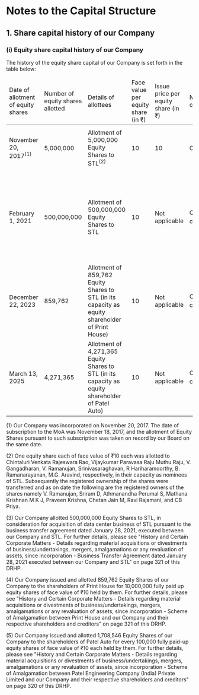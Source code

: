 # Notes to the Capital Structure

## 1. Share capital history of our Company

### (i) Equity share capital history of our Company

The history of the equity share capital of our Company is set forth in the table below:

<table><thead><tr><td>Date of allotment of equity shares</td><td>Number of equity shares allotted</td><td>Details of allottees</td><td>Face value per equity share (in ₹)</td><td>Issue price per equity share (in ₹)</td><td>Nature of consideration</td><td>Nature of allotment</td><td>Cumulative number of equity shares</td><td>Cumulative paid-up equity share capital (in ₹)</td></tr></thead><tbody><tr><td>November 20, 2017<sup>(1)</sup></td><td>5,000,000</td><td>Allotment of 5,000,000 Equity Shares to STL<sup>(2)</sup></td><td>10</td><td>10</td><td>Cash</td><td>Initial subscription to the Memorandum of Association</td><td>5,000,000</td><td>50,000,000</td></tr><tr><td>February 1, 2021</td><td>500,000,000</td><td>Allotment of 500,000,000 Equity Shares to STL</td><td>10</td><td>Not applicable</td><td>Other than cash<sup>(3)</sup></td><td>Allotment pursuant to business transfer agreement dated January 28, 2021 executed between our Company and STL.</td><td>505,000,000</td><td>5,050,000,000</td></tr><tr><td>December 22, 2023</td><td>859,762</td><td>Allotment of 859,762 Equity Shares to STL (in its capacity as equity shareholder of Print House)</td><td>10</td><td>Not applicable</td><td>Other than cash<sup>(4)</sup></td><td>Pursuant to Print House Scheme</td><td>505,859,762</td><td>5,058,597,620</td></tr><tr><td>March 13, 2025</td><td>4,271,365</td><td>Allotment of 4,271,365 Equity Shares to STL (in its capacity as equity shareholder of Patel Auto)</td><td>10</td><td>Not applicable</td><td>Other than cash<sup>(5)</sup></td><td>Pursuant to Patel Auto Scheme</td><td>510,131,127</td><td>5,101,311,270</td></tr></tbody></table>

(1) Our Company was incorporated on November 20, 2017. The date of subscription to the MoA was November 18, 2017, and the allotment of Equity Shares pursuant to such subscription was taken on record by our Board on the same date.

(2) One equity share each of face value of ₹10 each was allotted to Chintaluri Venkata Rajeswara Rao, Vijaykumar Paravasa Raju Muthu Raju, V. Gangadharan, V. Ramanujan, Srinivasaraghavan, R Hariharamoorthy, B. Ramanarayanan, M.G. Aravind, respectively, in their capacity as nominees of STL. Subsequently the registered ownership of the shares were transferred and as on date the following are the registered owners of the shares namely V. Ramanujan, Sriram D, Athmanandha Perumal S, Mathana Krishnan M K J, Praveen Krishna, Chetan Jain M, Ravi Rajamani, and CB Priya.

(3) Our Company allotted 500,000,000 Equity Shares to STL, in consideration for acquisition of data center business of STL pursuant to the business transfer agreement dated January 28, 2021, executed between our Company and STL. For further details, please see "History and Certain Corporate Matters - Details regarding material acquisitions or divestments of business/undertakings, mergers, amalgamations or any revaluation of assets, since incorporation - Business Transfer Agreement dated January 28, 2021 executed between our Company and STL" on page 321 of this DRHP.

(4) Our Company issued and allotted 859,762 Equity Shares of our Company to the shareholders of Print House for 10,000,000 fully paid up equity shares of face value of ₹10 held by them. For further details, please see "History and Certain Corporate Matters - Details regarding material acquisitions or divestments of business/undertakings, mergers, amalgamations or any revaluation of assets, since incorporation - Scheme of Amalgamation between Print House and our Company and their respective shareholders and creditors" on page 321 of this DRHP.

(5) Our Company issued and allotted 1,708,546 Equity Shares of our Company to the shareholders of Patel Auto for every 100,000 fully paid-up equity shares of face value of ₹10 each held by them. For further details, please see "History and Certain Corporate Matters - Details regarding material acquisitions or divestments of business/undertakings, mergers, amalgamations or any revaluation of assets, since incorporation - Scheme of Amalgamation between Patel Engineering Company (India) Private Limited and our Company and their respective shareholders and creditors" on page 320 of this DRHP.
